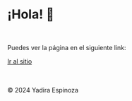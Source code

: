 # ¡Hola! 👋
<br>

Puedes ver la página en el siguiente link:

[Ir al sitio](https://yadicep.github.io/BINDING/)


<br>
<br>
<div class="footer">
  &copy; 2024 Yadira Espinoza
</div>
